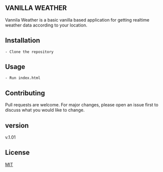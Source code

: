 ## VANILLA WEATHER
Vannila Weather is a basic vanilla based application for getting realtime weather data according to your location.

## Installation
    - Clone the repository

## Usage
    - Run index.html

## Contributing
Pull requests are welcome. For major changes, please open an issue first to discuss what you would like to change.

## version
v.1.01

## License
[MIT](https://choosealicense.com/licenses/mit/)